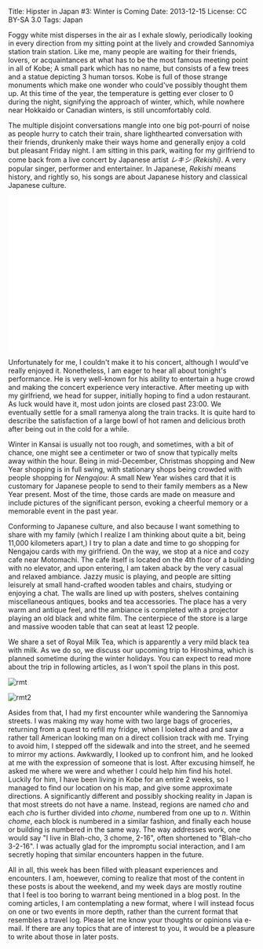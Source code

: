 Title:   Hipster in Japan #3: Winter is Coming
Date:    2013-12-15
License: CC BY-SA 3.0
Tags:    Japan

Foggy white mist disperses in the air as I exhale slowly, periodically looking
in every direction from my sitting point at the lively and crowded Sannomiya
station train station. Like me, many people are waiting for their friends,
lovers, or acquaintances at what has to be the most famous meeting point in all
of Kobe; A small park which has no name, but consists of a few trees and a
statue depicting 3 human torsos. Kobe is full of those strange monuments which
make one wonder who could've possibly thought them up. At this time of the year,
the temperature is getting ever closer to 0 during the night, signifying the
approach of winter, which, while nowhere near Hokkaido or Canadian winters, is
still uncomfortably cold.

The multiple disjoint conversations mangle into one big pot-pourri of noise as
people hurry to catch their train, share lighthearted conversation with their
friends, drunkenly make their ways home and generally enjoy a cold but pleasant
Friday night. I am sitting in this park, waiting for my girlfriend to come back
from a live concert by Japanese artist *レキシ (Rekishi)*. A very popular
singer, performer and entertainer. In Japanese, *Rekishi* means history, and
rightly so, his songs are about Japanese history and classical Japanese culture.

<iframe width="420" height="315" src="//www.youtube.com/embed/auD13pHRiRg" frameborder="0" allowfullscreen></iframe>

Unfortunately for me, I couldn't make it to his concert, although I would've
really enjoyed it. Nonetheless, I am eager to hear all about tonight's
performance. He is very well-known for his ability to entertain a huge crowd and
making the concert experience very interactive. After meeting up with my
girlfriend, we head for supper, initially hoping to find a udon restaurant. As
luck would have it, most udon joints are closed past 23:00. We eventually settle
for a small ramenya along the train tracks. It is quite hard to describe the
satisfaction of a large bowl of hot ramen and delicious broth after being out in
the cold for a while.

Winter in Kansai is usually not too rough, and sometimes, with a bit of chance,
one might see a centimeter or two of snow that typically melts away within the
hour. Being in mid-December, Christmas shopping and New Year shopping is in full
swing, with stationary shops being crowded with people shopping for *Nengajou*:
A small New Year wishes card that it is customary for Japanese people to send to
their family members as a New Year present. Most of the time, those cards are
made on measure and include pictures of the significant person, evoking a
cheerful memory or a memorable event in the past year.

Conforming to Japanese culture, and also because I want something to share with
my family (which I realize I am thinking about quite a bit, being 11,000
kilometers apart,) I try to plan a date and time to go shopping for Nengajou
cards with my girlfriend. On the way, we stop at a nice and cozy cafe near
Motomachi. The cafe itself is located on the 4th floor of a building with no
elevator, and upon entering, I am taken aback by the very casual and relaxed
ambiance. Jazzy music is playing, and people are sitting leisurely at small
hand-crafted wooden tables and chairs, studying or enjoying a chat. The walls
are lined up with posters, shelves containing miscellaneous antiques, books and
tea accessories. The place has a very warm and antique feel, and the ambiance is
completed with a projector playing an old black and white film. The centerpiece
of the store is a large and massive wooden table that can seat at least 12
people.

We share a set of Royal Milk Tea, which is apparently a very mild black tea with
milk. As we do so, we discuss our upcoming trip to Hiroshima, which is planned
sometime during the winter holidays. You can expect to read more about the trip
in following articles, as I won't spoil the plans in this post.

![rmt]

![rmt2]

Asides from that, I had my first encounter while wandering the Sannomiya
streets. I was making my way home with two large bags of groceries, returning
from a quest to refill my fridge, when I looked ahead and saw a rather tall
American looking man on a direct collision track with me. Trying to avoid him, I
stepped off the sidewalk and into the street, and he seemed to mirror my
actions. Awkwardly, I looked up to confront him, and he looked at me with the
expression of someone that is lost. After excusing himself, he asked me where we
were and whether I could help him find his hotel. Luckily for him, I have been
living in Kobe for an entire 2 weeks, so I managed to find our location on his
map, and give some approximate directions. A significantly different and
possibly shocking reality in Japan is that most streets do not have a
name. Instead, regions are named *cho* and each *cho* is further divided into
*chome*, numbered from one up to *n*. Within *chome*, each block is numbered in
a similar fashion, and finally each house or building is numbered in the same
way. The way addresses work, one would say "I live in Blah-cho, 3 chome, 2-16",
often shortened to "Blah-cho 3-2-16". I was actually glad for the impromptu
social interaction, and I am secretly hoping that similar encounters happen in
the future.

All in all, this week has been filled with pleasant experiences and
encounters. I am, hoewever, coming to realize that most of the content in these
posts is about the weekend, and my week days are mostly routine that I feel is
too boring to warrant being mentioned in a blog post. In the coming articles, I
am contemplating a new format, where I will instead focus on one or two events
in more depth, rather than the current format that resembles a travel
log. Please let me know your thoughts or opinions via e-mail. If there are any
topics that are of interest to you, it would be a pleasure to write about those
in later posts.

[rmt]: /img/hij/rmt.jpg "Royal Milk Tea"
[rmt2]: /img/hij/rmt2.jpg "Strange Man"